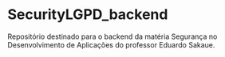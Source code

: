 # SecurityLGPD_backend
Repositório destinado para o backend da matéria Segurança no Desenvolvimento de Aplicações do professor Eduardo Sakaue.
